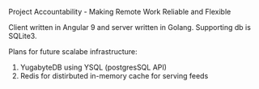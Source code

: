 Project Accountability - Making Remote Work Reliable and Flexible

Client written in Angular 9 and server written in Golang. Supporting db is SQLite3.

Plans for future scalabe infrastructure:

1. YugabyteDB using YSQL (postgresSQL API)
2. Redis for distirbuted in-memory cache for serving feeds


